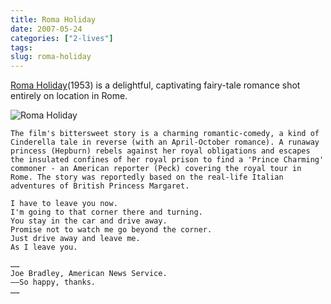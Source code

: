 ```yaml
---
title: Roma Holiday
date: 2007-05-24
categories: ["2-lives"]
tags: 
slug: roma-holiday
---
```


[Roma Holiday](http://www.filmsite.org/roma.html)(1953) is a delightful, captivating fairy-tale romance shot entirely on location in Rome.

![Roma Holiday](http://blufiles.storage.msn.com/y1phVGVR6SUJoWFfD4o2AGKVZbsxdrcGLDb9AYsADf2KhXqD80gd16-bBea4oEvWHEZ8GmcyNs1yFw)
 
	The film's bittersweet story is a charming romantic-comedy, a kind of Cinderella tale in reverse (with an April-October romance). A runaway princess (Hepburn) rebels against her royal obligations and escapes the insulated confines of her royal prison to find a 'Prince Charming' commoner - an American reporter (Peck) covering the royal tour in Rome. The story was reportedly based on the real-life Italian adventures of British Princess Margaret.

	I have to leave you now.  
	I'm going to that corner there and turning.  
	You stay in the car and drive away.  
	Promise not to watch me go beyond the corner.  
	Just drive away and leave me.  
	As I leave you.

	……  
	Joe Bradley, American News Service.   
	——So happy, thanks.  
	……